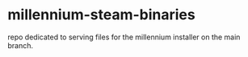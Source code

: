 # millennium-steam-binaries
repo dedicated to serving files for the millennium installer on the main branch.
